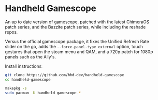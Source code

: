 # Handheld Gamescope
An up to date version of gamescope, patched with the latest ChimeraOS patch
series, and the Bazzite patch series, while including the reshade repos.

Versus the official gamescope package, it fixes the Unified Refresh Rate
slider on the go, adds the `--force-panel-type external` option, touch gestures
that open the steam menu and QAM, and a 720p patch for 1080p panels such as
the Ally's.

Install instructions:
```bash
git clone https://github.com/hhd-dev/handheld-gamescope
cd handheld-gamescope

makepkg -s
sudo pacman -U handheld-gamescope-* 
```